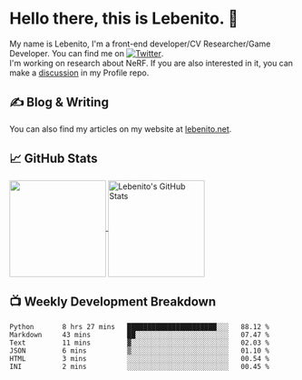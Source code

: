 # Hello there, this is Lebenito. 👋 

My name is Lebenito, I'm a front-end developer/CV Researcher/Game Developer. You can find me on [![Twitter][1.2]][1].  
I'm working on research about NeRF. If you are also interested in it, you can make a [discussion](https://github.com/Mcskiller/Mcskiller/discussions) in my Profile repo.

## &#x270d; Blog & Writing

You can also find my articles on my website at [lebenito.net](https://blogs.lebenito.net/).

## &#x1f4c8; GitHub Stats

<a href="https://github.com/Mcskiller/Mcskiller">
  <img align="center" height="170" src="https://github-readme-stats.vercel.app/api/top-langs/?username=Mcskiller&layout=compact&langs_count=10" />
</a>
<a href="https://github.com/Mcskiller/Mcskiller">
  <img align="center" height="170" src="https://github-readme-stats.vercel.app/api?username=Mcskiller&show_icons=true&theme=graywhite" alt="Lebenito's GitHub Stats" />
</a>

## 📺 Weekly Development Breakdown

<!--START_SECTION:waka-->

```text
Python       8 hrs 27 mins   ██████████████████████░░░   88.12 %
Markdown     43 mins         ██░░░░░░░░░░░░░░░░░░░░░░░   07.47 %
Text         11 mins         ▓░░░░░░░░░░░░░░░░░░░░░░░░   02.03 %
JSON         6 mins          ▒░░░░░░░░░░░░░░░░░░░░░░░░   01.10 %
HTML         3 mins          ░░░░░░░░░░░░░░░░░░░░░░░░░   00.54 %
INI          2 mins          ░░░░░░░░░░░░░░░░░░░░░░░░░   00.45 %
```

<!--END_SECTION:waka-->

<!-- links to social media icons -->

<!-- icons with padding -->

[1.1]: http://i.imgur.com/tXSoThF.png (twitter icon with padding)
[2.1]: http://i.imgur.com/0o48UoR.png (github icon with padding)

<!-- icons without padding -->

[1.2]: http://i.imgur.com/wWzX9uB.png (twitter icon without padding)
[2.2]: http://i.imgur.com/9I6NRUm.png (github icon without padding)


<!-- links to your social media accounts -->

[1]: https://twitter.com/Lebenito030
[2]: https://github.com/Mcskiller


<!-- Resources -->
<!-- Icons: https://simpleicons.org/ -->
<!-- GitHub Stats: https://github.com/anuraghazra/github-readme-stats -->
<!-- Emojis: https://emojipedia.org/emoji/ -->
<!-- HTML Emojis: https://www.fileformat.info/index.htm -->
<!-- Shields: https://shields.io/ -->
<!-- Awesome GitHub Profile README: https://github.com/abhisheknaiidu/awesome-github-profile-readme -->
